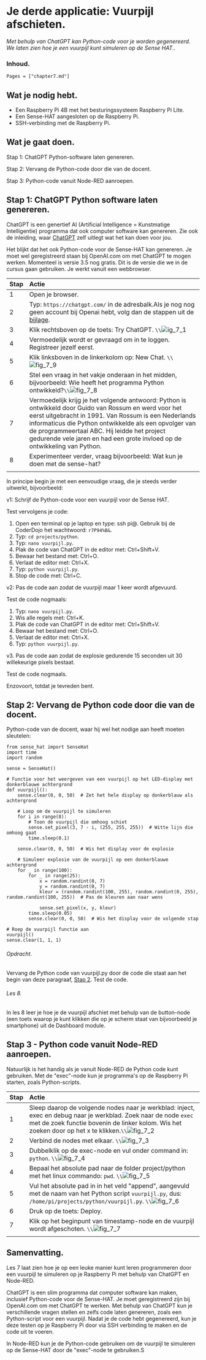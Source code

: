 # Je derde applicatie: Vuurpijl afschieten.

*Met behulp van ChatGPT kan Python-code voor je worden gegenereerd. We laten zien hoe je een vuurpijl kunt simuleren op de Sense HAT..*

### Inhoud.

```@contents
Pages = ["chapter7.md"]
```

## Wat je nodig hebt.

- Een Raspberry Pi 4B met het besturingssysteem Raspberry Pi Lite.
- Een Sense-HAT aangesloten op de Raspberry Pi.
- SSH-verbinding met de Raspberry Pi.

## Wat je gaat doen.

Stap 1: ChatGPT Python-software laten genereren.

Stap 2: Vervang de Python-code door die van de docent.

Stap 3: Python-code vanuit Node-RED aanroepen.

## Stap 1: ChatGPT Python software laten genereren.

ChatGPT is een genertief AI (Artificial Intelligence = Kunstmatige Intelligentie) programma dat ook computer software kan genereren. Zie ook de inleiding, waar [ChatGPT](index.html#Wat-is-ChatGPT?) zelf uitlegt wat het kan doen voor jou.

Het blijkt dat het ook Python-code voor de Sense-HAT kan genereren. Je moet wel geregistreerd staan bij OpenAI.com om met ChatGPT te mogen werken. Momenteel is versie 3.5 nog gratis. Dit is de versie die we in de cursus gaan gebruiken. Je werkt vanuit een webbrowser.

|Stap        | Actie      |
|:---------- | :---------- |
| 1 | Open je browser. |
| 2 | Typ: `https://chatgpt.com/` in de adresbalk.Als je nog nog geen account bij Openai hebt, volg dan de stappen uit de [bijlage](../appendix/#Account-aanmaken-bij-ChatGPT). |
| 3 | Klik rechtsboven op de toets: Try ChatGPT. ``\\``![ig_7_1](assets/fig_7_1.png) |
| 4 | Vermoedelijk wordt er gevraagd om in te loggen. Registreer jezelf eerst. |
| 5 | Klik linksboven in de linkerkolom op: New Chat. ``\\``![fig_7_9](assets/fig_7_9.png) |
| 6 | Stel een vraag in het vakje onderaan in het midden, bijvoorbeeld: Wie heeft het programma Python ontwikkeld?``\\``![fig_7_8](assets/fig_7_8.png) |
| 7 | Vermoedelijk krijg je het volgende antwoord: Python is ontwikkeld door Guido van Rossum en werd voor het eerst uitgebracht in 1991. Van Rossum is een Nederlands informaticus die Python ontwikkelde als een opvolger van de programmeertaal ABC. Hij leidde het project gedurende vele jaren en had een grote invloed op de ontwikkeling van Python. |
| 8 | Experimenteer verder, vraag bijvoorbeeld: Wat kun je doen met de sense-hat? |
||

In principe begin je met een eenvoudige vraag, die je steeds verder uitwerkt, bijvoorbeeld:

v1: Schrijf de Python-code voor een vuurpijl voor de Sense HAT.

Test vervolgens je code:
1. Open een terminal op je laptop en type: ssh pi@<IP-adres Raspberry Pi>. Gebruik bij de CoderDojo het wachtwoord: `r7P94%B&`.
2. Typ: `cd projects/python`.
3. Typ: `nano vuurpijl.py`.
4. Plak de code van ChatGPT in de editor met: Ctrl+Shift+V.
5. Bewaar het bestand met: Ctrl+O.
6. Verlaat de editor met: Ctrl+X.
7. Typ: `python vuurpijl.py`.
8. Stop de code met: Ctrl+C.

v2: Pas de code aan zodat de vuurpijl maar 1 keer wordt afgevuurd.

Test de code nogmaals:
1. Typ: `nano vuurpijl.py`.
2. Wis alle regels met: Ctrl+K.
3. Plak de code van ChatGPT in de editor met: Ctrl+Shift+V.
4. Bewaar het bestand met: Ctrl+O.
5. Verlaat de editor met: Ctrl+X.
6. Typ: `python vuurpijl.py`.

v3. Pas de code aan zodat de explosie gedurende 15 seconden uit 30 willekeurige pixels bestaat.

Test de code nogmaals.

Enzovoort, totdat je tevreden bent.

## Stap 2: Vervang de Python code door die van de docent.

Python-code van de docent, waar hij wel het nodige aan heeft moeten sleutelen:

```
from sense_hat import SenseHat
import time
import random

sense = SenseHat()

# Functie voor het weergeven van een vuurpijl op het LED-display met donkerblauwe achtergrond
def vuurpijl():
    sense.clear(0, 0, 50)  # Zet het hele display op donkerblauw als achtergrond

    # Loop om de vuurpijl te simuleren
    for i in range(8):
        # Toon de vuurpijl die omhoog schiet
        sense.set_pixel(3, 7 - i, (255, 255, 255))  # Witte lijn die omhoog gaat
        time.sleep(0.1)

    sense.clear(0, 0, 50)  # Wis het display voor de explosie

    # Simuleer explosie van de vuurpijl op een donkerblauwe achtergrond
    for _ in range(100):
        for _ in range(25):
            x = random.randint(0, 7)
            y = random.randint(0, 7)
            kleur = (random.randint(100, 255), random.randint(0, 255), random.randint(100, 255))  # Pas de kleuren aan naar wens

            sense.set_pixel(x, y, kleur)
        time.sleep(0.05)
        sense.clear(0, 0, 50)  # Wis het display voor de volgende stap

# Roep de vuurpijl functie aan
vuurpijl()
sense.clear(1, 1, 1)
```

###### Opdracht.

Vervang de Python code van vuurpijl.py door de code die staat aan het begin van deze paragraaf, [Stap 2](#Stap-2:-Vervang-de-Python-code-door-die-van-de-docent.). Test de code.

###### Les 8.

In les 8 leer je hoe je de vuurpijl afschiet met behulp van de button-node (een toets waarop je kunt klikken die op je scherm staat van bijvoorbeeld je smartphone) uit de Dashboard module.

## Stap 3 - Python code vanuit Node-RED aanroepen.

Natuurlijk is het handig als je vanuit Node-RED de Python code kunt gebruiken. Met de "exec"-node kun je programma's op de Raspberry Pi starten, zoals Python-scripts.

|Stap        | Actie      |
|:---------- | :---------- |
| 1 |  Sleep daarop de volgende nodes naar je werkblad: inject, exec en debug naar je werkblad. Zoek naar de node `exec` met de zoek functie bovenin de linker kolom. Wis het zoeken door op het x te klikken.``\\``![fig_7_2](assets/fig_7_2.png) |
| 2 | Verbind de nodes met elkaar. ``\\``![fig_7_3](assets/fig_7_3.png) |
| 3 | Dubbelklik op de exec-node en vul onder command in: `python`. ``\\``![fig_7_4](assets/fig_7_4.png) |
| 4 | Bepaal het absolute pad naar de folder project/python met het linux commando: `pwd`. ``\\``![fig_7_5](assets/fig_7_5.png) |
| 5 | Vul het absolute pad in in het veld "append", aangevuld met de naam van het Python script `vuurpijl.py`, dus: `/home/pi/projects/python/vuurpijl.py`. ``\\``![fig_7_6](assets/fig_7_6.png) |
| 6 | Druk op de toets: Deploy. |
| 7 | Klik op het beginpunt van timestamp-node en de vuurpijl wordt afgeschoten. ``\\``![fig_7_7](assets/fig_7_7.png) |
||

## Samenvatting.

Les 7 laat zien hoe je op een leuke manier kunt leren programmeren door een vuurpijl te simuleren op je Raspberry Pi met behulp van ChatGPT en Node-RED.

ChatGPT is een slim programma dat computer software kan maken, inclusief Python-code voor de Sense-HAT.
Je moet geregistreerd zijn bij OpenAI.com om met ChatGPT te werken. Met behulp van ChatGPT kun je verschillende vragen stellen en zelfs code laten genereren, zoals een Python-script voor een vuurpijl. Nadat je de code hebt gegenereerd, kun je deze testen op je Raspberry Pi door via SSH verbinding te maken en de code uit te voeren.

In Node-RED kun je de Python-code gebruiken om de vuurpijl te simuleren op de Sense-HAT door de "exec"-node te gebruiken.S